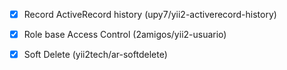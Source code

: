
- [X] Record ActiveRecord history (upy7/yii2-activerecord-history)
- [X] Role base Access Control (2amigos/yii2-usuario)
- [X] Soft Delete (yii2tech/ar-softdelete)

